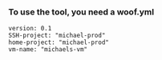 ### To use the tool, you need a woof.yml


```angular2html
version: 0.1
SSH-project: "michael-prod"
home-project: "michael-prod"
vm-name: "michaels-vm"
```